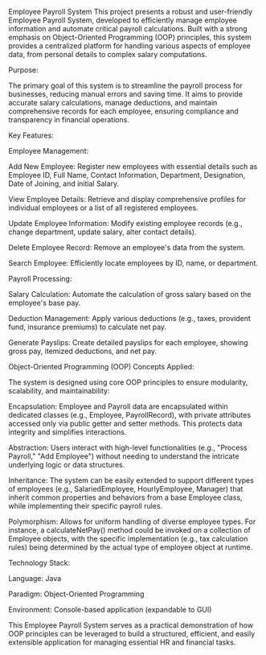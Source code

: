 Employee Payroll System
This project presents a robust and user-friendly Employee Payroll System, developed to efficiently manage employee information and automate critical payroll calculations. Built with a strong emphasis on Object-Oriented Programming (OOP) principles, this system provides a centralized platform for handling various aspects of employee data, from personal details to complex salary computations.

Purpose:

The primary goal of this system is to streamline the payroll process for businesses, reducing manual errors and saving time. It aims to provide accurate salary calculations, manage deductions, and maintain comprehensive records for each employee, ensuring compliance and transparency in financial operations.

Key Features:

Employee Management:

Add New Employee: Register new employees with essential details such as Employee ID, Full Name, Contact Information, Department, Designation, Date of Joining, and initial Salary.

View Employee Details: Retrieve and display comprehensive profiles for individual employees or a list of all registered employees.

Update Employee Information: Modify existing employee records (e.g., change department, update salary, alter contact details).

Delete Employee Record: Remove an employee's data from the system.

Search Employee: Efficiently locate employees by ID, name, or department.

Payroll Processing:

Salary Calculation: Automate the calculation of gross salary based on the employee's base pay.

Deduction Management: Apply various deductions (e.g., taxes, provident fund, insurance premiums) to calculate net pay.

Generate Payslips: Create detailed payslips for each employee, showing gross pay, itemized deductions, and net pay.

Object-Oriented Programming (OOP) Concepts Applied:

The system is designed using core OOP principles to ensure modularity, scalability, and maintainability:

Encapsulation: Employee and Payroll data are encapsulated within dedicated classes (e.g., Employee, PayrollRecord), with private attributes accessed only via public getter and setter methods. This protects data integrity and simplifies interactions.

Abstraction: Users interact with high-level functionalities (e.g., "Process Payroll," "Add Employee") without needing to understand the intricate underlying logic or data structures.

Inheritance: The system can be easily extended to support different types of employees (e.g., SalariedEmployee, HourlyEmployee, Manager) that inherit common properties and behaviors from a base Employee class, while implementing their specific payroll rules.

Polymorphism: Allows for uniform handling of diverse employee types. For instance, a calculateNetPay() method could be invoked on a collection of Employee objects, with the specific implementation (e.g., tax calculation rules) being determined by the actual type of employee object at runtime.

Technology Stack:

Language: Java

Paradigm: Object-Oriented Programming

Environment: Console-based application (expandable to GUI)

This Employee Payroll System serves as a practical demonstration of how OOP principles can be leveraged to build a structured, efficient, and easily extensible application for managing essential HR and financial tasks.
